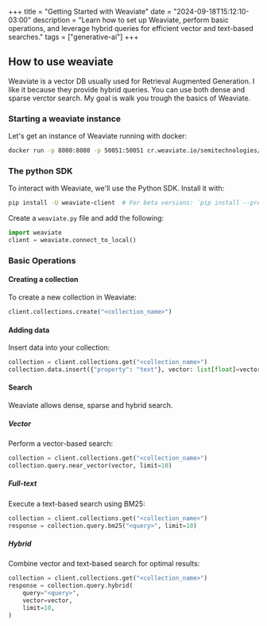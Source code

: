 +++
title = "Getting Started with Weaviate"
date = "2024-09-18T15:12:10-03:00"
description = "Learn how to set up Weaviate, perform basic operations, and leverage hybrid queries for efficient vector and text-based searches."
tags = ["generative-ai"]
+++


## How to use weaviate

Weaviate is a vector DB usually used for Retrieval Augmented Generation.
I like it because they  provide hybrid queries.
You can use both dense and sparse verctor search.
My goal is walk you trough the basics of Weaviate.

### Starting a weaviate instance

Let's get an instance of Weaviate running with docker:

```bash
docker run -p 8080:8080 -p 50051:50051 cr.weaviate.io/semitechnologies/weaviate:1.26.3
```

### The python SDK

To interact with Weaviate, we'll use the Python SDK. Install it with:

```bash
pip install -U weaviate-client  # For beta versions: `pip install --pre -U "weaviate-client==4.*"`
```

Create a `weaviate.py` file and add the following:

```python
import weaviate
client = weaviate.connect_to_local()
```

### Basic Operations

#### Creating a collection

To create a new collection in Weaviate:

```python
client.collections.create("<collection_name>")
```

#### Adding data

Insert data into your collection:

```python
collection = client.collections.get("<collection_name>")
collection.data.insert({"property": "text"}, vector: list[float]=vector)
```

#### Search

Weaviate allows dense, sparse and hybrid search.

##### Vector

Perform a vector-based search:

```python
collection = client.collections.get("<collection_name>")
collection.query.near_vector(vector, limit=10)
```

##### Full-text

Execute a text-based search using BM25:

```python
collection = client.collections.get("<collection_name>")
response = collection.query.bm25("<query>", limit=10)
```

##### Hybrid

Combine vector and text-based search for optimal results:

```python
collection = client.collections.get("<collection_name>")
response = collection.query.hybrid(
    query="<query>",
    vector=vector, 
    limit=10,
)
```
